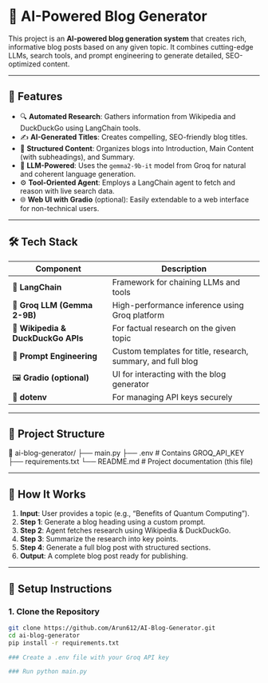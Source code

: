 # 🧠 AI-Powered Blog Generator

This project is an **AI-powered blog generation system** that creates rich, informative blog posts based on any given topic. It combines cutting-edge LLMs, search tools, and prompt engineering to generate detailed, SEO-optimized content.

---

## 🚀 Features

- 🔍 **Automated Research**: Gathers information from Wikipedia and DuckDuckGo using LangChain tools.
- ✍️ **AI-Generated Titles**: Creates compelling, SEO-friendly blog titles.
- 📄 **Structured Content**: Organizes blogs into Introduction, Main Content (with subheadings), and Summary.
- 🧠 **LLM-Powered**: Uses the `gemma2-9b-it` model from Groq for natural and coherent language generation.
- ⚙️ **Tool-Oriented Agent**: Employs a LangChain agent to fetch and reason with live search data.
- 🌐 **Web UI with Gradio** (optional): Easily extendable to a web interface for non-technical users.

---

## 🛠️ Tech Stack

| Component         | Description                                      |
|------------------|--------------------------------------------------|
| 🧠 **LangChain**     | Framework for chaining LLMs and tools            |
| 🦾 **Groq LLM (Gemma 2-9B)** | High-performance inference using Groq platform |
| 🔎 **Wikipedia & DuckDuckGo APIs** | For factual research on the given topic     |
| 🧱 **Prompt Engineering** | Custom templates for title, research, summary, and full blog |
| 🖼 **Gradio (optional)** | UI for interacting with the blog generator     |
| 🔐 **dotenv**         | For managing API keys securely                  |

---

## 📂 Project Structure
📁 ai-blog-generator/
├── main.py 
├── .env # Contains GROQ_API_KEY 
├── requirements.txt 
└── README.md # Project documentation (this file)

---

## 📌 How It Works

1. **Input**: User provides a topic (e.g., “Benefits of Quantum Computing”).
2. **Step 1**: Generate a blog heading using a custom prompt.
3. **Step 2**: Agent fetches research using Wikipedia & DuckDuckGo.
4. **Step 3**: Summarize the research into key points.
5. **Step 4**: Generate a full blog post with structured sections.
6. **Output**: A complete blog post ready for publishing.

---

## 🧪 Setup Instructions

### 1. Clone the Repository

```bash
git clone https://github.com/Arun612/AI-Blog-Generator.git
cd ai-blog-generator
pip install -r requirements.txt

### Create a .env file with your Groq API key

### Run python main.py

